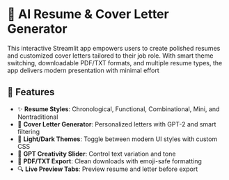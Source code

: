 # 🧠 AI Resume & Cover Letter Generator
This interactive Streamlit app empowers users to create polished resumes and customized cover letters tailored to their job role. With smart theme switching, downloadable PDF/TXT formats, and multiple resume types, the app delivers modern presentation with minimal effort 
## 🚀 Features

- ✨ **Resume Styles**: Chronological, Functional, Combinational, Mini, and Nontraditional
- 💌 **Cover Letter Generator**: Personalized letters with GPT-2 and smart filtering
- 🎨 **Light/Dark Themes**: Toggle between modern UI styles with custom CSS
- 🧠 **GPT Creativity Slider**: Control text variation and tone
- 📄 **PDF/TXT Export**: Clean downloads with emoji-safe formatting
- 🔍 **Live Preview Tabs**: Preview resume and letter before export


